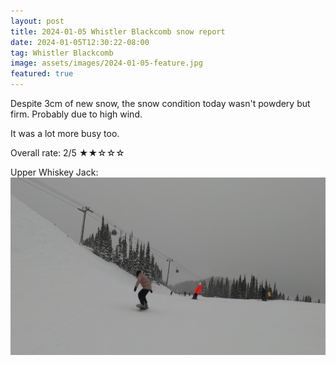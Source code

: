 ```yaml
---
layout: post
title: 2024-01-05 Whistler Blackcomb snow report
date: 2024-01-05T12:30:22-08:00
tag: Whistler Blackcomb
image: assets/images/2024-01-05-feature.jpg
featured: true
---
```

Despite 3cm of new snow, the snow condition today wasn't powdery but firm. Probably due to high wind.

It was a lot more busy too.

Overall rate: 2/5 ★★☆☆☆

Upper Whiskey Jack:
![](/assets/images/2024-01-05-vlcsnap-2024-01-05-19h44m40s354.jpg)
